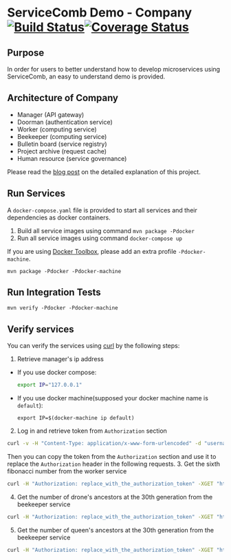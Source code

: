 # ServiceComb Demo - Company [![Build Status](https://travis-ci.org/ServiceComb/LinuxCon-Beijing-WorkShop.svg?branch=master)](https://travis-ci.org/ServiceComb/LinuxCon-Beijing-WorkShop)[![Coverage Status](https://coveralls.io/repos/github/ServiceComb/LinuxCon-Beijing-WorkShop/badge.svg)](https://coveralls.io/github/ServiceComb/LinuxCon-Beijing-WorkShop)

## Purpose
In order for users to better understand how to develop microservices using ServiceComb, an easy to
understand demo is provided.

## Architecture of Company
* Manager (API gateway) 
* Doorman (authentication service)
* Worker (computing service)
* Beekeeper (computing service)
* Bulletin board (service registry)
* Project archive (request cache)
* Human resource (service governance)

Please read the [blog post](http://servicecomb.io/docs/linuxcon-workshop-demo/) on the detailed explanation of this project.

## Run Services
A `docker-compose.yaml` file is provided to start all services and their dependencies as docker containers.
1. Build all service images using command `mvn package -Pdocker`
1. Run all service images using command `docker-compose up`

If you are using [Docker Toolbox](https://www.docker.com/products/docker-toolbox), please add an extra profile `-Pdocker-machine`.

```mvn package -Pdocker -Pdocker-machine```

## Run Integration Tests

```
mvn verify -Pdocker -Pdocker-machine
```

## Verify services
You can verify the services using [curl][curl] by the following steps:
1. Retrieve manager's ip address
  * If you use docker compose:
    ```bash
    export IP="127.0.0.1"
    ```
  * If you use docker machine(supposed your docker machine name is `default`):
    ```
    export IP=$(docker-machine ip default)
    ```
2. Log in and retrieve token from `Authorization` section
```bash
curl -v -H "Content-Type: application/x-www-form-urlencoded" -d "username=jordan&password=password" -XPOST "http://$IP:8083/doorman/rest/login"
```
Then you can copy the token from the `Authorization` section and use it to replace the `Authorization` header in the following requests.
3. Get the sixth fibonacci number from the worker service
```bash
curl -H "Authorization: replace_with_the_authorization_token" -XGET "http://$IP:8083/worker/fibonacci/term?n=6"
```
4. Get the number of drone's ancestors at the 30th generation from the beekeeper service
```bash
curl -H "Authorization: replace_with_the_authorization_token" -XGET "http://$IP:8083/beekeeper/rest/drone/ancestors/30"
```
5. Get the number of queen's ancestors at the 30th generation from the beekeeper service
```bash
curl -H "Authorization: replace_with_the_authorization_token" -XGET "http://$IP:8083/beekeeper/rest/queen/ancestors/30"
```

[curl]: https://curl.haxx.se
